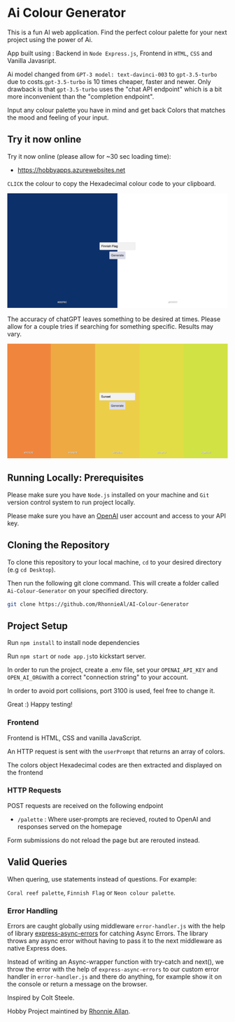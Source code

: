 # Ai Colour Generator

This is a fun AI web application. Find the perfect colour palette for your next
project using the power of Ai.

App built using : Backend in `Node Express.js`, Frontend in `HTML`, `CSS` and
Vanilla Javasript.

Ai model changed from `GPT-3 model: text-davinci-003` to `gpt-3.5-turbo` due to
costs.`gpt-3.5-turbo` is 10 times cheaper, faster and newer. Only drawback is
that `gpt-3.5-turbo` uses the "chat API endpoint" which is a bit more
inconvenient than the "completion endpoint".

Input any colour palette you have in mind and get back Colors that matches the
mood and feeling of your input.

## Try it now online

Try it now online (please allow for ~30 sec loading time):

- https://hobbyapps.azurewebsites.net

`CLICK` the colour to copy the Hexadecimal colour code to your clipboard.

![Ai-Colour-Generator](https://github.com/RhonnieAl/AI-Colour-Generator/blob/master/screenshots/Screenshot1.png)

The accuracy of chatGPT leaves something to be desired at times. Please allow
for a couple tries if searching for something specific. Results may vary.

![Ai-Colour-Generator](https://github.com/RhonnieAl/AI-Colour-Generator/blob/master/screenshots/Screenshot2.png)

## Running Locally: Prerequisites

Please make sure you have `Node.js` installed on your machine and `Git` version
control system to run project locally.

Please make sure you have an
[OpenAI](https://platform.openai.com/docs/api-reference/introduction) user
account and access to your API key.

## Cloning the Repository

To clone this repository to your local machine, `cd` to your desired directory
(e.g `cd Desktop`).

Then run the following git clone command. This will create a folder called
`Ai-Colour-Generator` on your specified directory.

```sh
git clone https://github.com/RhonnieAl/AI-Colour-Generator
```

## Project Setup

Run `npm install` to install node dependencies

Run `npm start` or `node app.js`to kickstart server.

In order to run the project, create a .env file, set your `OPENAI_API_KEY` and
`OPEN_AI_ORG`with a correct "connection string" to your account.

In order to avoid port collisions, port 3100 is used, feel free to change it.

Great :) Happy testing!

### Frontend

Frontend is HTML, CSS and vanilla JavaScript.

An HTTP request is sent with the `userPrompt` that returns an array of colors.

The colors object Hexadecimal codes are then extracted and displayed on the
frontend

### HTTP Requests

POST requests are received on the following endpoint

- `/palette` : Where user-prompts are recieved, routed to OpenAI and responses
  served on the homepage

Form submissions do not reload the page but are rerouted instead.

## Valid Queries

When quering, use statements instead of questions. For example:

`Coral reef palette`, `Finnish Flag` or `Neon colour palette`.

### Error Handling

Errors are caught globally using middleware `error-handler.js` with the help of
library
[express-async-errors](https://www.npmjs.com/package/express-async-errors) for
catching Async Errors. The library throws any async error without having to pass
it to the next middleware as native Express does.

Instead of writing an Async-wrapper function with try-catch and next(), we throw
the error with the help of `express-async-errors` to our custom error handler in
`error-handler.js` and there do anything, for example show it on the console or
return a message on the browser.

Inspired by Colt Steele.

Hobby Project maintined by [Rhonnie Allan](https://github.com/RhonnieAl).
